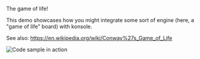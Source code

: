 The game of life!

This demo showcases how you might integrate some sort of engine (here, a "game of life" board) with konsole.

See also: https://en.wikipedia.org/wiki/Conway%27s_Game_of_Life

![Code sample in action](konsole-life.gif)